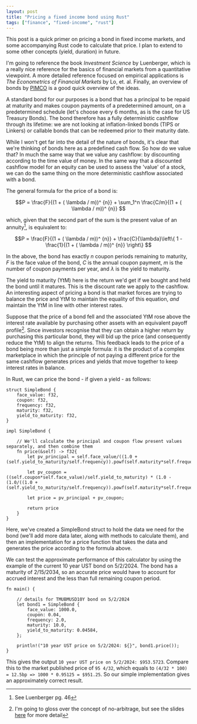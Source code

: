 ```yaml
---
layout: post
title: "Pricing a fixed income bond using Rust"
tags: ["finance", "fixed-income", "rust"]
---
```


This post is a quick primer on pricing a bond in fixed income markets, and some accompanying Rust code to calculate that price. I plan to extend to some other concepts (yield, duration) in future.

I'm going to reference the book _Investment Science_ by Luenberger, which is a really nice reference for the basics of financial markets from a quantitative viewpoint. A more detailed reference focused on empirical applications is _The Econometrics of Financial Markets_ by Lo, et. al. Finally, an overview of bonds by [PIMCO](https://www.pimco.com/en-us/marketintelligence/bond-basics/what-impacts-the-price-and-performance-of-bonds/) is a good quick overview of the ideas.

A standard bond for our purposes is a bond that has a principal to be repaid at maturity and makes coupon payments of a predetermined amount, on a predetermined schedule (let's choose every 6 months, as is the case for US Treasury Bonds). The bond therefore has a fully deterministic cashflow through its lifetime: we are not looking at inflation-linked bonds (TIPS or Linkers) or callable bonds that can be redeemed prior to their maturity date.

While I won't get far into the detail of the nature of bonds, it's clear that we're thinking of bonds here as a predefined cash flow. So how do we value that? In much the same way that we value any cashflow: by discounting according to the time value of money. In the same way that a discounted cashflow model for an equity can be used to assess the 'value' of a stock, we can do the same thing on the more deterministic cashflow associated with a bond.

The general formula for the price of a bond is:

$$P =  \frac{F}{(1 + ( \lambda / m))^ {n}} + \sum_1^n  \frac{C/m}{(1 + ( \lambda / m))^ {n}} $$

which, given that the second part of the sum is the present value of an annuity[^1], is equivalent to:

$$P =  \frac{F}{(1 + ( \lambda / m))^ {n}} + \frac{C}{\lambda}\left\{ 1 - \frac{1}{(1 + ( \lambda / m))^ {n}} \right\} $$

In the above, the bond has exactly _n_ coupon periods remaining to maturity, _F_ is the face value of the bond, _C_ is the annual coupon payment, _m_ is the number of coupon payments per year, and $\lambda$ is the yield to maturity.

The yield to maturity (YtM) here is the return we'd get if we bought and held the bond until it matures. This is the discount rate we apply to the cashflow. An interesting aspect of pricing a bond is that market forces are trying to balance the price and YtM to maintain the equality of this equation, _and_ maintain the YtM in line with other interest rates. 

Suppose that the price of a bond fell and the associated YtM rose above the interest rate available by purchasing other assets with an equivalent payoff profile[^2]. Since investors recognise that they can obtain a higher return by purchasing this particular bond, they will bid up the price (and consequently reduce the YtM) to align the returns. This feedback leads to the price of a bond being more than just a simple formula: it is the product of a complex marketplace in which the principle of not paying a different price for the same cashflow generates prices and yields that move together to keep interest rates in balance.

In Rust, we can price the bond - if given a yield - as follows:

```
struct SimpleBond {
    face_value: f32,
    coupon: f32,
    frequency: f32,
    maturity: f32,
    yield_to_maturity: f32,
}

impl SimpleBond {
    
    // We'll calculate the principal and coupon flow present values separately, and then combine them
    fn price(&self) -> f32{
        let pv_principal = self.face_value/((1.0 + (self.yield_to_maturity/self.frequency)).powf(self.maturity*self.frequency));

        let pv_coupon = ((self.coupon*self.face_value)/self.yield_to_maturity) * (1.0 - (1.0/((1.0 + (self.yield_to_maturity/self.frequency)).powf(self.maturity*self.frequency))));

        let price = pv_principal + pv_coupon;

        return price
    }
}
```
Here, we've created a SimpleBond struct to hold the data we need for the bond (we'll add more data later, along with methods to calculate them), and then an implementation for a price function that takes the data and generates the price according to the formula above.

We can test the approximate performance of this calculator by using the example of the current 10 year UST bond on 5/2/2024. The bond has a maturity of 2/15/2034, so an accurate price would have to account for accrued interest and the less than full remaining coupon period.
```
fn main() {

    // details for TMUBMUSD10Y bond on 5/2/2024
    let bond1 = SimpleBond {
        face_value: 1000.0,
        coupon: 0.04,
        frequency: 2.0,
        maturity: 10.0,
        yield_to_maturity: 0.04584,
    };

    println!("10 year UST price on 5/2/2024: ${}", bond1.price());
}
```

This gives the output `10 year UST price on 5/2/2024: $953.5723`. Compare this to the market published price of `95 4/32`, which equals to `(4/32 * 100) = 12.5bp => 1000 * 0.95125 = $951.25`. So our simple implementation gives an approximately correct result.

[^1]: See Luenberger pg. 46

[^2]: I'm going to gloss over the concept of no-arbitrage, but see the slides [here](https://pages.stern.nyu.edu/~jcarpen0/courses/b403333/01zero.pdf) for more detail